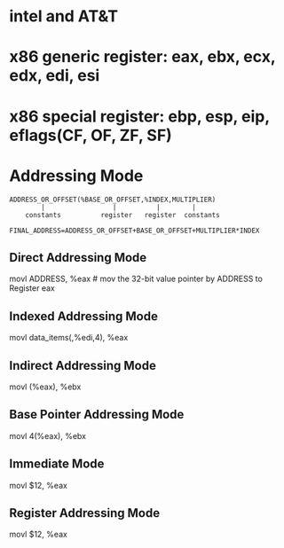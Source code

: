 # intel and AT&T

# x86 generic register: eax, ebx, ecx, edx, edi, esi

# x86 special register: ebp, esp, eip, eflags(CF, OF, ZF, SF)

# Addressing Mode

```
ADDRESS_OR_OFFSET(%BASE_OR_OFFSET,%INDEX,MULTIPLIER)
        |                 |          |        |
    constants          register   register  constants

FINAL_ADDRESS=ADDRESS_OR_OFFSET+BASE_OR_OFFSET+MULTIPLIER*INDEX
```

## Direct Addressing Mode
   movl ADDRESS, %eax # mov the 32-bit value pointer by ADDRESS to Register eax
## Indexed Addressing Mode
   movl data_items(,%edi,4), %eax
## Indirect Addressing Mode
   movl (%eax), %ebx
## Base Pointer Addressing Mode
   movl 4(%eax), %ebx
## Immediate Mode
   movl $12, %eax
## Register Addressing Mode
   movl $12, %eax
